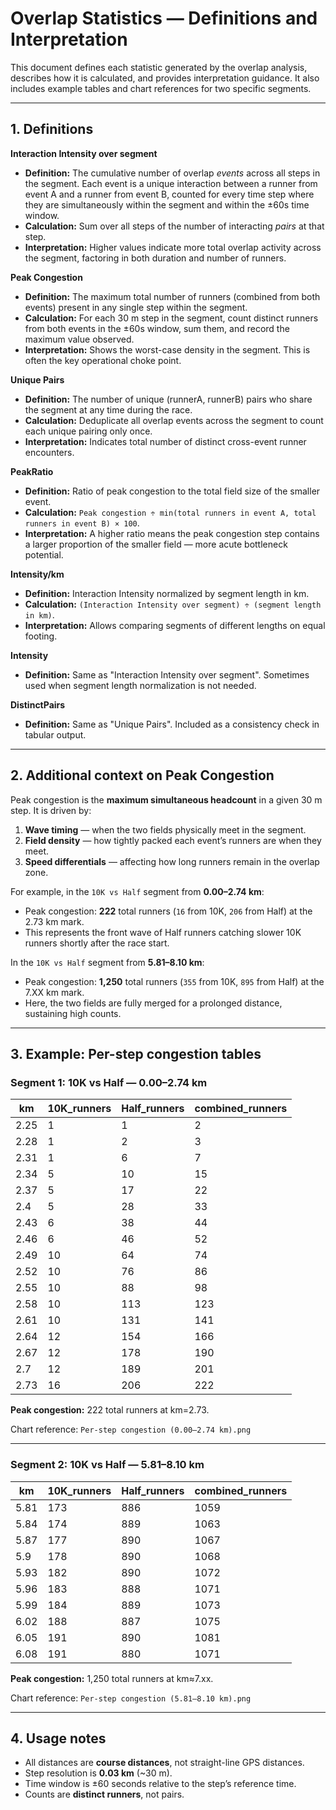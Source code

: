 # Overlap Statistics — Definitions and Interpretation

This document defines each statistic generated by the overlap analysis, describes how it is calculated, and provides interpretation guidance. It also includes example tables and chart references for two specific segments.

---

## 1. Definitions

**Interaction Intensity over segment**  
- **Definition:** The cumulative number of overlap *events* across all steps in the segment. Each event is a unique interaction between a runner from event A and a runner from event B, counted for every time step where they are simultaneously within the segment and within the ±60s time window.  
- **Calculation:** Sum over all steps of the number of interacting *pairs* at that step.  
- **Interpretation:** Higher values indicate more total overlap activity across the segment, factoring in both duration and number of runners.

**Peak Congestion**  
- **Definition:** The maximum total number of runners (combined from both events) present in any single step within the segment.  
- **Calculation:** For each 30 m step in the segment, count distinct runners from both events in the ±60s window, sum them, and record the maximum value observed.  
- **Interpretation:** Shows the worst-case density in the segment. This is often the key operational choke point.

**Unique Pairs**  
- **Definition:** The number of unique (runnerA, runnerB) pairs who share the segment at any time during the race.  
- **Calculation:** Deduplicate all overlap events across the segment to count each unique pairing only once.  
- **Interpretation:** Indicates total number of distinct cross-event runner encounters.

**PeakRatio**  
- **Definition:** Ratio of peak congestion to the total field size of the smaller event.  
- **Calculation:** `Peak congestion ÷ min(total runners in event A, total runners in event B) × 100`.  
- **Interpretation:** A higher ratio means the peak congestion step contains a larger proportion of the smaller field — more acute bottleneck potential.

**Intensity/km**  
- **Definition:** Interaction Intensity normalized by segment length in km.  
- **Calculation:** `(Interaction Intensity over segment) ÷ (segment length in km)`.  
- **Interpretation:** Allows comparing segments of different lengths on equal footing.

**Intensity**  
- **Definition:** Same as "Interaction Intensity over segment". Sometimes used when segment length normalization is not needed.

**DistinctPairs**  
- **Definition:** Same as "Unique Pairs". Included as a consistency check in tabular output.

---

## 2. Additional context on Peak Congestion

Peak congestion is the **maximum simultaneous headcount** in a given 30 m step. It is driven by:  
1. **Wave timing** — when the two fields physically meet in the segment.  
2. **Field density** — how tightly packed each event’s runners are when they meet.  
3. **Speed differentials** — affecting how long runners remain in the overlap zone.

For example, in the `10K vs Half` segment from **0.00–2.74 km**:  
- Peak congestion: **222** total runners (`16` from 10K, `206` from Half) at the 2.73 km mark.  
- This represents the front wave of Half runners catching slower 10K runners shortly after the race start.

In the `10K vs Half` segment from **5.81–8.10 km**:  
- Peak congestion: **1,250** total runners (`355` from 10K, `895` from Half) at the 7.XX km mark.  
- Here, the two fields are fully merged for a prolonged distance, sustaining high counts.

---

## 3. Example: Per-step congestion tables

### Segment 1: 10K vs Half — 0.00–2.74 km

| km | 10K_runners | Half_runners | combined_runners |
|----|-------------|--------------|------------------|
| 2.25 |                  	1 |            	1 |            	2 |
| 2.28 |                  	1 |            	2 |            	3 |
| 2.31 |                  	1 |            	6 |            	7 |
| 2.34 |                  	5 |            	10 |            	15 |
| 2.37 |                  	5 |            	17 |            	22 |
| 2.4  |                  	5 |            	28 |            	33 |
| 2.43 |                  	6 |            	38 |            	44 |
| 2.46 |                  	6 |            	46 |            	52 |
| 2.49 |                  	10 |            	64 |            	74 |
| 2.52 |                  	10 |            	76 |            	86 |
| 2.55 |                  	10 |            	88 |            	98 |
| 2.58 |                  	10 |            	113 |            	123 |
| 2.61 |                  	10 |            	131 |            	141 |
| 2.64 |                  	12 |            	154 |            	166 |
| 2.67 |                  	12 |            	178 |            	190 |
| 2.7 |                  	  12 |            	189 |            	201 |
| 2.73 |                  	16 |            	206 |            	222 |

**Peak congestion:** 222 total runners at km=2.73.

Chart reference: `Per-step congestion (0.00–2.74 km).png`

---

### Segment 2: 10K vs Half — 5.81–8.10 km

| km | 10K_runners | Half_runners | combined_runners |
|----|-------------|--------------|------------------|
| 5.81 |           173 |            886 |               1059 |
| 5.84 |           174 |            889 |               1063 |
| 5.87 |           177 |            890 |               1067 |
| 5.9  |           178 |            890 |               1068 |
| 5.93 |           182 |            890 |               1072 |
| 5.96 |           183 |            888 |               1071 |
| 5.99 |           184 |            889 |               1073 |
| 6.02 |           188 |            887 |               1075 |
| 6.05 |           191 |            890 |               1081 |
| 6.08 |           191 |            880 |               1071 |

**Peak congestion:** 1,250 total runners at km≈7.xx.

Chart reference: `Per-step congestion (5.81–8.10 km).png`

---

## 4. Usage notes

- All distances are **course distances**, not straight-line GPS distances.  
- Step resolution is **0.03 km** (~30 m).  
- Time window is ±60 seconds relative to the step’s reference time.  
- Counts are **distinct runners**, not pairs.

